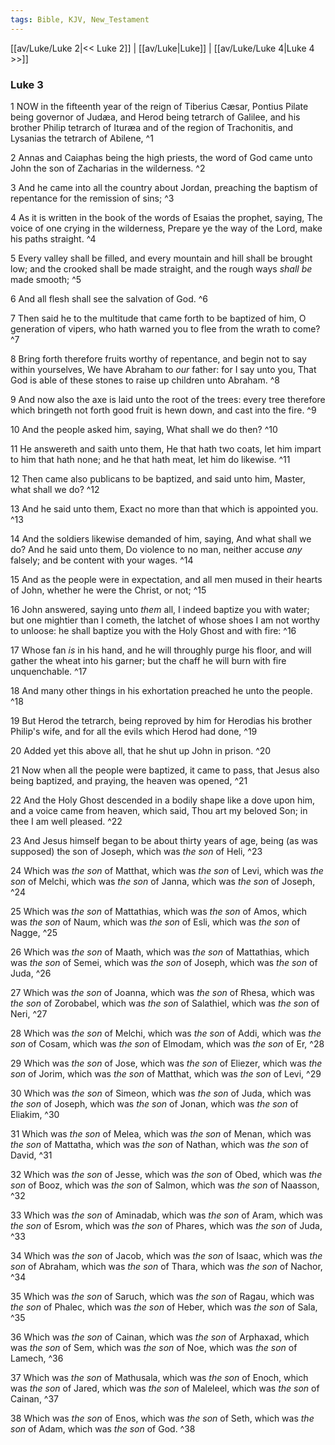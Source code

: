```yaml
---
tags: Bible, KJV, New_Testament
---
```


[[av/Luke/Luke 2|<< Luke 2]] | [[av/Luke|Luke]] | [[av/Luke/Luke 4|Luke 4 >>]]

### Luke 3

1 NOW in the fifteenth year of the reign of Tiberius Cæsar, Pontius Pilate being governor of Judæa, and Herod being tetrarch of Galilee, and his brother Philip tetrarch of Ituræa and of the region of Trachonitis, and Lysanias the tetrarch of Abilene, ^1

2 Annas and Caiaphas being the high priests, the word of God came unto John the son of Zacharias in the wilderness. ^2

3 And he came into all the country about Jordan, preaching the baptism of repentance for the remission of sins; ^3

4 As it is written in the book of the words of Esaias the prophet, saying, The voice of one crying in the wilderness, Prepare ye the way of the Lord, make his paths straight. ^4

5 Every valley shall be filled, and every mountain and hill shall be brought low; and the crooked shall be made straight, and the rough ways _shall_ _be_ made smooth; ^5

6 And all flesh shall see the salvation of God. ^6

7 Then said he to the multitude that came forth to be baptized of him, O generation of vipers, who hath warned you to flee from the wrath to come? ^7

8 Bring forth therefore fruits worthy of repentance, and begin not to say within yourselves, We have Abraham to _our_ father: for I say unto you, That God is able of these stones to raise up children unto Abraham. ^8

9 And now also the axe is laid unto the root of the trees: every tree therefore which bringeth not forth good fruit is hewn down, and cast into the fire. ^9

10 And the people asked him, saying, What shall we do then? ^10

11 He answereth and saith unto them, He that hath two coats, let him impart to him that hath none; and he that hath meat, let him do likewise. ^11

12 Then came also publicans to be baptized, and said unto him, Master, what shall we do? ^12

13 And he said unto them, Exact no more than that which is appointed you. ^13

14 And the soldiers likewise demanded of him, saying, And what shall we do? And he said unto them, Do violence to no man, neither accuse _any_ falsely; and be content with your wages. ^14

15 And as the people were in expectation, and all men mused in their hearts of John, whether he were the Christ, or not; ^15

16 John answered, saying unto _them_ all, I indeed baptize you with water; but one mightier than I cometh, the latchet of whose shoes I am not worthy to unloose: he shall baptize you with the Holy Ghost and with fire: ^16

17 Whose fan _is_ in his hand, and he will throughly purge his floor, and will gather the wheat into his garner; but the chaff he will burn with fire unquenchable. ^17

18 And many other things in his exhortation preached he unto the people. ^18

19 But Herod the tetrarch, being reproved by him for Herodias his brother Philip's wife, and for all the evils which Herod had done, ^19

20 Added yet this above all, that he shut up John in prison. ^20

21 Now when all the people were baptized, it came to pass, that Jesus also being baptized, and praying, the heaven was opened, ^21

22 And the Holy Ghost descended in a bodily shape like a dove upon him, and a voice came from heaven, which said, Thou art my beloved Son; in thee I am well pleased. ^22

23 And Jesus himself began to be about thirty years of age, being (as was supposed) the son of Joseph, which was _the_ _son_ of Heli, ^23

24 Which was _the_ _son_ of Matthat, which was _the_ _son_ of Levi, which was _the_ _son_ of Melchi, which was _the_ _son_ of Janna, which was _the_ _son_ of Joseph, ^24

25 Which was _the_ _son_ of Mattathias, which was _the_ _son_ of Amos, which was _the_ _son_ of Naum, which was _the_ _son_ of Esli, which was _the_ _son_ of Nagge, ^25

26 Which was _the_ _son_ of Maath, which was _the_ _son_ of Mattathias, which was _the_ _son_ of Semei, which was _the_ _son_ of Joseph, which was _the_ _son_ of Juda, ^26

27 Which was _the_ _son_ of Joanna, which was _the_ _son_ of Rhesa, which was _the_ _son_ of Zorobabel, which was _the_ _son_ of Salathiel, which was _the_ _son_ of Neri, ^27

28 Which was _the_ _son_ of Melchi, which was _the_ _son_ of Addi, which was _the_ _son_ of Cosam, which was _the_ _son_ of Elmodam, which was _the_ _son_ of Er, ^28

29 Which was _the_ _son_ of Jose, which was _the_ _son_ of Eliezer, which was _the_ _son_ of Jorim, which was _the_ _son_ of Matthat, which was _the_ _son_ of Levi, ^29

30 Which was _the_ _son_ of Simeon, which was _the_ _son_ of Juda, which was _the_ _son_ of Joseph, which was _the_ _son_ of Jonan, which was _the_ _son_ of Eliakim, ^30

31 Which was _the_ _son_ of Melea, which was _the_ _son_ of Menan, which was _the_ _son_ of Mattatha, which was _the_ _son_ of Nathan, which was _the_ _son_ of David, ^31

32 Which was _the_ _son_ of Jesse, which was _the_ _son_ of Obed, which was _the_ _son_ of Booz, which was _the_ _son_ of Salmon, which was _the_ _son_ of Naasson, ^32

33 Which was _the_ _son_ of Aminadab, which was _the_ _son_ of Aram, which was _the_ _son_ of Esrom, which was _the_ _son_ of Phares, which was _the_ _son_ of Juda, ^33

34 Which was _the_ _son_ of Jacob, which was _the_ _son_ of Isaac, which was _the_ _son_ of Abraham, which was _the_ _son_ of Thara, which was _the_ _son_ of Nachor, ^34

35 Which was _the_ _son_ of Saruch, which was _the_ _son_ of Ragau, which was _the_ _son_ of Phalec, which was _the_ _son_ of Heber, which was _the_ _son_ of Sala, ^35

36 Which was _the_ _son_ of Cainan, which was _the_ _son_ of Arphaxad, which was _the_ _son_ of Sem, which was _the_ _son_ of Noe, which was _the_ _son_ of Lamech, ^36

37 Which was _the_ _son_ of Mathusala, which was _the_ _son_ of Enoch, which was _the_ _son_ of Jared, which was _the_ _son_ of Maleleel, which was _the_ _son_ of Cainan, ^37

38 Which was _the_ _son_ of Enos, which was _the_ _son_ of Seth, which was _the_ _son_ of Adam, which was _the_ _son_ of God. ^38
